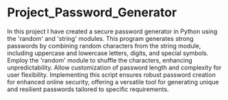 # Project_Password_Generator
In this project I have created a secure password generator in Python using the 'random' and 'string' modules. This program generates strong passwords by combining random characters from the string module, including uppercase and lowercase letters, digits, and special symbols. Employ the 'random' module to shuffle the characters, enhancing unpredictability. Allow customization of password length and complexity for user flexibility. Implementing this script ensures robust password creation for enhanced online security, offering a versatile tool for generating unique and resilient passwords tailored to specific requirements.
